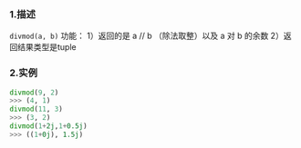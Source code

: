 ### 1.描述
`divmod(a, b)`
功能：
1）返回的是 a // b （除法取整）以及 a 对 b 的余数
2）返回结果类型是tuple

### 2.实例

```python
divmod(9, 2)
>>> (4, 1)
divmod(11, 3)
>>> (3, 2)
divmod(1+2j,1+0.5j)
>>> ((1+0j), 1.5j)
```

